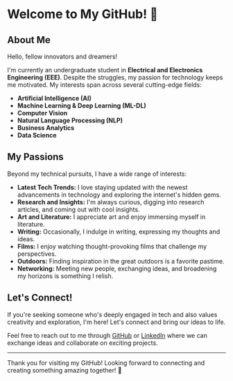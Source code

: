 # Welcome to My GitHub! 👋

## About Me

Hello, fellow innovators and dreamers!

I'm currently an undergraduate student in **Electrical and Electronics Engineering (EEE)**. Despite the struggles, my passion for technology keeps me motivated. My interests span across several cutting-edge fields:

- **Artificial Intelligence (AI)**
- **Machine Learning & Deep Learning (ML-DL)**
- **Computer Vision**
- **Natural Language Processing (NLP)**
- **Business Analytics**
- **Data Science**


## My Passions

Beyond my technical pursuits, I have a wide range of interests:

- **Latest Tech Trends:** I love staying updated with the newest advancements in technology and exploring the internet's hidden gems.
- **Research and Insights:** I'm always curious, digging into research articles, and coming out with cool insights.
- **Art and Literature:** I appreciate art and enjoy immersing myself in literature.
- **Writing:** Occasionally, I indulge in writing, expressing my thoughts and ideas.
- **Films:** I enjoy watching thought-provoking films that challenge my perspectives.
- **Outdoors:** Finding inspiration in the great outdoors is a favorite pastime.
- **Networking:** Meeting new people, exchanging ideas, and broadening my horizons is something I relish.

## Let's Connect!

If you're seeking someone who's deeply engaged in tech and also values creativity and exploration, I'm here! Let's connect and bring our ideas to life.

Feel free to reach out to me through [GitHub](https://github.com/JubayerONROB) or [LinkedIn](www.linkedin.com/in/a-j-a-jubayer-talukder-a601b924b) where we can exchange ideas and collaborate on exciting projects.

---

Thank you for visiting my GitHub! Looking forward to connecting and creating something amazing together! 🚀

